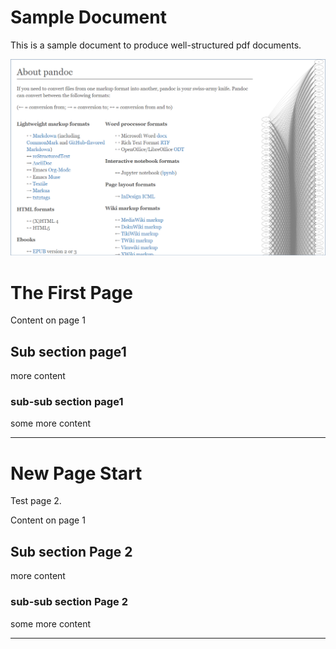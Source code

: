 # Sample Document

This is a sample document to produce well-structured pdf documents.

![Pandoc](img/pandoc-md-demo.png)

# The First Page

Content on page 1 

## Sub section page1

more content

### sub-sub section page1

some more content

---

<div style="page-break-before:always;display: none;">
\newpage
</div>

# New Page Start

Test page 2. 

Content on page 1

## Sub section Page 2

more content

### sub-sub section Page 2

some more content

---


